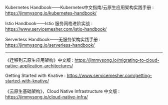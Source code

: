 Kubernetes Handbook——Kubernetes中文指南/云原生应用架构实践手册 : https://jimmysong.io/kubernetes-handbook/

Istio Handbook——Istio 服务网格进阶实战 : https://www.servicemesher.com/istio-handbook/

Serverless Handbook——无服务架构实践手册 : https://jimmysong.io/serverless-handbook/

---

《迁移到云原生应用架构》中文版 : https://jimmysong.io/migrating-to-cloud-native-application-architectures/

Getting Started with Knative : https://www.servicemesher.com/getting-started-with-knative/

《云原生基础架构》，Cloud Native Infrastructure 中文版 : https://jimmysong.io/cloud-native-infra/



